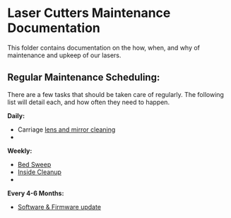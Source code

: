 # Laser Cutters Maintenance Documentation
This folder contains documentation on the how, when, and why of maintenance and upkeep of our lasers. 

## Regular Maintenance Scheduling:
There are a few tasks that should be taken care of regularly. The following list will detail each, and how often they need to happen.

**Daily:** 
 - Carriage [lens and mirror cleaning](Lens_&_Mirror_Cleaning.md)
 - 
**Weekly:**
- [Bed Sweep](Bed_Sweep.md)
- [Inside Cleanup](Inside_Cleanup.md)
- 
**Every 4-6 Months:**
- [Software & Firmware update](Software_&_Firmware_update.md)
